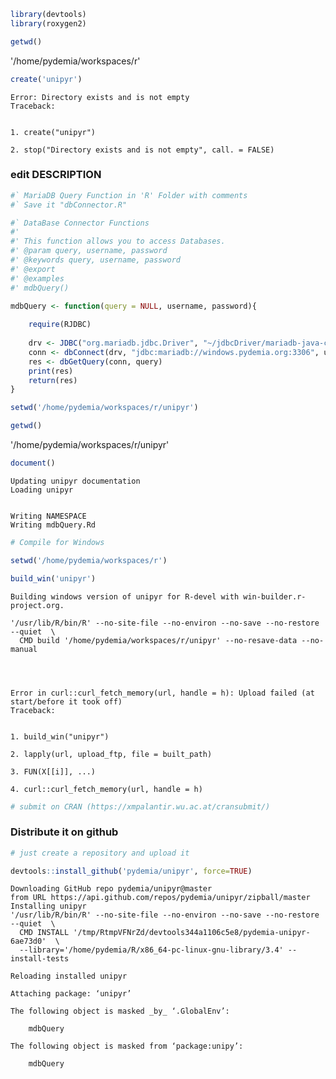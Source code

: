 

```R
library(devtools)
library(roxygen2)
```


```R
getwd()
```


'/home/pydemia/workspaces/r'



```R
create('unipyr')
```


    Error: Directory exists and is not empty
    Traceback:


    1. create("unipyr")

    2. stop("Directory exists and is not empty", call. = FALSE)


### edit DESCRIPTION


```R
#` MariaDB Query Function in 'R' Folder with comments
#` Save it "dbConnector.R"

#` DataBase Connector Functions
#'
#' This function allows you to access Databases.
#' @param query, username, password
#' @keywords query, username, password
#' @export
#' @examples
#' mdbQuery()

mdbQuery <- function(query = NULL, username, password){
    
    require(RJDBC)
    
    drv <- JDBC("org.mariadb.jdbc.Driver", "~/jdbcDriver/mariadb-java-client-1.5.6.jar") 
    conn <- dbConnect(drv, "jdbc:mariadb://windows.pydemia.org:3306", username, password)
    res <- dbGetQuery(conn, query)
    print(res)
    return(res)
}
```


```R
setwd('/home/pydemia/workspaces/r/unipyr')
```


```R
getwd()
```


'/home/pydemia/workspaces/r/unipyr'



```R
document()
```

    Updating unipyr documentation
    Loading unipyr


    Writing NAMESPACE
    Writing mdbQuery.Rd



```R
# Compile for Windows

setwd('/home/pydemia/workspaces/r')

build_win('unipyr')
```

    Building windows version of unipyr for R-devel with win-builder.r-project.org.
    
    '/usr/lib/R/bin/R' --no-site-file --no-environ --no-save --no-restore --quiet  \
      CMD build '/home/pydemia/workspaces/r/unipyr' --no-resave-data --no-manual 
    



    Error in curl::curl_fetch_memory(url, handle = h): Upload failed (at start/before it took off)
    Traceback:


    1. build_win("unipyr")

    2. lapply(url, upload_ftp, file = built_path)

    3. FUN(X[[i]], ...)

    4. curl::curl_fetch_memory(url, handle = h)



```R
# submit on CRAN (https://xmpalantir.wu.ac.at/cransubmit/)

```

### Distribute it on github


```R
# just create a repository and upload it
```


```R
devtools::install_github('pydemia/unipyr', force=TRUE)
```

    Downloading GitHub repo pydemia/unipyr@master
    from URL https://api.github.com/repos/pydemia/unipyr/zipball/master
    Installing unipyr
    '/usr/lib/R/bin/R' --no-site-file --no-environ --no-save --no-restore --quiet  \
      CMD INSTALL '/tmp/RtmpVFNrZd/devtools344a1106c5e8/pydemia-unipyr-6ae73d0'  \
      --library='/home/pydemia/R/x86_64-pc-linux-gnu-library/3.4' --install-tests 
    
    Reloading installed unipyr
    
    Attaching package: ‘unipyr’
    
    The following object is masked _by_ ‘.GlobalEnv’:
    
        mdbQuery
    
    The following object is masked from ‘package:unipy’:
    
        mdbQuery
    



```R

```

